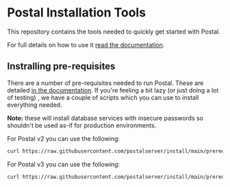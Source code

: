 # Postal Installation Tools

This repository contains the tools needed to quickly get started with Postal.

For full details on how to use it [read the documentation](https://docs.postalserver.io).

## Instralling pre-requisites

There are a number of pre-requisites needed to run Postal. These are detailed [in the documentation](https://docs.postalserver.io/getting-started/prerequisites). If you're feeling a bit lazy (or just doing a lot of testing) , we have a couple of scripts which you can use to install everything needed.

**Note:** these will install database services with insecure passwords so shouldn't be used as-if for production environments.

For Postal v2 you can use the following:

```bash
curl https://raw.githubusercontent.com/postalserver/install/main/prerequisites/install-ubuntu.v2.sh | bash
```

For Postal v3 you can use the following:

```bash
curl https://raw.githubusercontent.com/postalserver/install/main/prerequisites/install-ubuntu.v3.sh | bash
```
